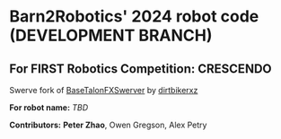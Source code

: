 # Barn2Robotics' 2024 robot code (DEVELOPMENT BRANCH)

## For FIRST Robotics Competition: CRESCENDO

Swerve fork of [BaseTalonFXSwerver](https://github.com/dirtbikerxz/BaseTalonFXSwerve) by [dirtbikerxz](https://github.com/dirtbikerxz)

**For robot name:** *TBD*

**Contributors:** **Peter Zhao**, Owen Gregson, Alex Petry
